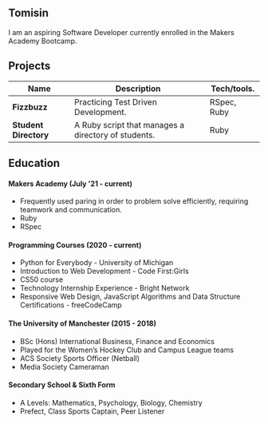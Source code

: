 ## Tomisin

I am an aspiring Software Developer currently enrolled in the Makers Academy Bootcamp. 

## Projects

| Name                         | Description                                         | Tech/tools.   |
| ---------------------------- | --------------------------------------------------- | ------------- |
| **Fizzbuzz**                 | Practicing Test Driven Development.                 | RSpec, Ruby   |
| **Student Directory**        | A Ruby script that manages a directory of students. | Ruby          |

## Education

#### Makers Academy (July '21 - current)
- Frequently used paring in order to problem solve efficiently, requiring teamwork and communication.
- Ruby
- RSpec

#### Programming Courses (2020 - current)

- Python for Everybody - University of Michigan
- Introduction to Web Development - Code First:Girls
- CS50 course
- Technology Internship Experience - Bright Network
- Responsive Web Design, JavaScript Algorithms and Data Structure Certifications - freeCodeCamp

#### The University of Manchester (2015 - 2018)

- BSc (Hons) International Business, Finance and Economics
-  Played for the Women’s Hockey Club and Campus League teams
- ACS Society Sports Officer (Netball)
- Media Society Cameraman

#### Secondary School & Sixth Form

- A Levels: Mathematics, Psychology, Biology, Chemistry
- Prefect, Class Sports Captain, Peer Listener
